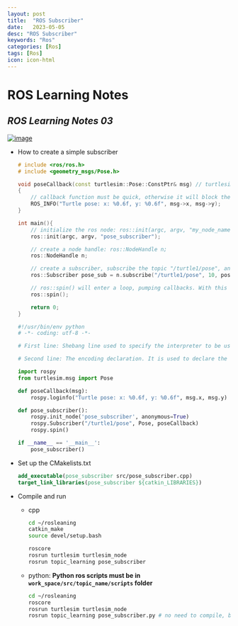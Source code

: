 ```yaml
---
layout: post
title:  "ROS Subscriber"
date:   2023-05-05
desc: "ROS Subscriber"
keywords: "Ros"
categories: [Ros]
tags: [Ros]
icon: icon-html
---
```



# ROS Learning Notes 
## _ROS Learning Notes 03_

[![image](https://tknika.eus/wp-content/uploads/2022/10/ros.png)](https://www.bilibili.com/video/BV1zt411G7Vn?p=11&vd_source=d8d0bffc8e5266c19ad61d5b6c71609e)


- How to create a simple subscriber

    ```cpp
    # include <ros/ros.h> 
    # include <geometry_msgs/Pose.h>

    void poseCallback(const turtlesim::Pose::ConstPtr& msg) // turtlesim::Pose is the message type, ConstPtr is the message pointer type
    {
        // callback function must be quick, otherwise it will block the thread
        ROS_INFO("Turtle pose: x: %0.6f, y: %0.6f", msg->x, msg->y);
    }

    int main(){
        // initialize the ros node: ros::init(argc, argv, "my_node_name");
        ros::init(argc, argv, "pose_subscriber");

        // create a node handle: ros::NodeHandle n;
        ros::NodeHandle n;

        // create a subscriber, subscribe the topic "/turtle1/pose", and call the callback function "poseCallback" when receiving a message, 10 is the queue size for the message
        ros::Subscriber pose_sub = n.subscribe("/turtle1/pose", 10, poseCallback);

        // ros::spin() will enter a loop, pumping callbacks. With this version, all callbacks will be called from within this thread (the main one). ros::spin() will exit when Ctrl-C is pressed, or the node is shutdown by the master.
        ros::spin();

        return 0;
    }
    ```

    ``` python
    #!/usr/bin/env python
    # -*- coding: utf-8 -*- 

    # First line: Shebang line used to specify the interpreter to be used to run the script. Here is python interpreter, which is located at /usr/bin/env.

    # Second line: The encoding declaration. It is used to declare the encoding used in the script.

    import rospy
    from turtlesim.msg import Pose

    def poseCallback(msg):
        rospy.loginfo("Turtle pose: x: %0.6f, y: %0.6f", msg.x, msg.y)

    def pose_subscriber():
        rospy.init_node('pose_subscriber', anonymous=True)
        rospy.Subscriber("/turtle1/pose", Pose, poseCallback)
        rospy.spin()

    if __name__ == '__main__':
        pose_subscriber()
    ```

- Set up the CMakelists.txt
  ```cmake
  add_executable(pose_subscriber src/pose_subscriber.cpp)
  target_link_libraries(pose_subscriber ${catkin_LIBRARIES})
  ```

- Compile and run
  - cpp
    ```bash
    cd ~/rosleaning
    catkin_make
    source devel/setup.bash

    roscore
    rosrun turtlesim turtlesim_node
    rosrun topic_learning pose_subscriber
    ```
  - python: **Python ros scripts must be in `work_space/src/topic_name/scripts` folder**
    ```bash
    cd ~/rosleaning
    roscore
    rosrun turtlesim turtlesim_node
    rosrun topic_learning pose_subscriber.py # no need to compile, but must make py file executable
    ```

